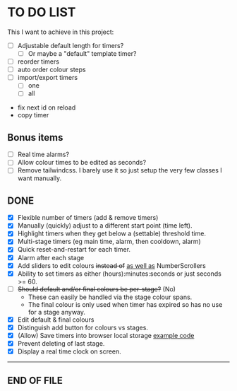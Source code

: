 # TO DO LIST

This I want to achieve in this project:

* [ ] Adjustable default length for timers?
  * [ ] Or maybe a "default" template timer?
* [ ] reorder timers
* [ ] auto order colour steps
* [ ] import/export timers
  * [ ] one
  * [ ] all
* fix next id on reload
* copy timer

## Bonus items

* [ ] Real time alarms?
* [ ] Allow colour times to be edited as seconds?
* [ ] Remove tailwindcss. I barely use it so just setup the very few classes I want manually.

## DONE

* [X] Flexible number of timers (add & remove timers)
* [X] Manually (quickly) adjust to a different start point (time left).
* [X] Highlight timers when they get below a (settable) threshold time.
* [X] Multi-stage timers (eg main time, alarm, then cooldown, alarm)
* [X] Quick reset-and-restart for each timer.
* [X] Alarm after each stage
* [X] Add sliders to edit colours ~~instead of~~ <u>as well as</u> NumberScrollers
* [X] Ability to set timers as either (hours):minutes:seconds or just seconds >= 60.
* [ ] ~~Should default and/or final colours be per-stage?~~ (No)
  * These can easily be handled via the stage colour spans.
  * The final colour is only used when timer has expired so has no use for a stage anyway.
* [X] Edit default & final colours
* [X] Distinguish add button for colours vs stages.
* [X] (Allow) Save timers into browser local storage [example code](https://www.freecodecamp.org/news/how-to-persist-a-logged-in-user-in-react/)
* [X] Prevent deleting of last stage.
* [X] Display a real time clock on screen.

---
END OF FILE
---
